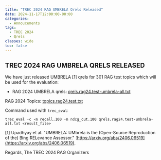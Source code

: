 ```yaml
---
title: "TREC 2024 RAG UMBRELA Qrels Released"
date: 2024-11-17T12:00:00-00:00
categories:
  - Annoucements
tags:
  - TREC 2024
  - Qrels
classes: wide
toc: false
---
```


## TREC 2024 RAG UMBRELA QRELS RELEASED

We have just released UMBRELA [1] qrels for 301 RAG test topics which will be used for the evaluation:
- RAG 2024 UMBRELA qrels: [qrels.rag24.test-umbrela-all.txt](/assets/txt/qrels.rag24.test-umbrela-all.txt)

RAG 2024 Topics: [topics.rag24.test.txt](/assets/txt/topics.rag24.test.txt)

Command used with `trec_eval`:
```
trec_eval -c -m recall.100 -m ndcg_cut.100 qrels.rag24.test-umbrela-all.txt <result_file>
```

[1] Upadhyay et al. "UMBRELA: UMbrela is the (Open-Source Reproduction of the) Bing RELevance Assessor." [https://arxiv.org/abs/2406.06519](https://arxiv.org/abs/2406.06519).

Regards,
The TREC 2024 RAG Organizers

